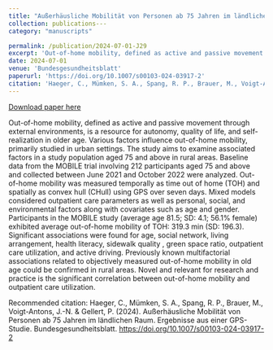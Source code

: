 ```yaml
---
title: "Außerhäusliche Mobilität von Personen ab 75 Jahren im ländlichen Raum. Ergebnisse aus einer GPS-Studie"
collection: publications---
category: "manuscripts"

permalink: /publication/2024-07-01-J29
excerpt: 'Out-of-home mobility, defined as active and passive movement through external environments, is a resource for autonomy, quality of life, and self-realization in older age. Various factors influence out-of-home mobility, primarily studied in urban settings. The study aims to examine associated factors in a study population aged 75 and above in rural areas. Baseline data from the MOBILE trial involving 212 participants aged 75 and above and collected between June 2021 and October 2022 were analyzed. Out-of-home mobility was measured temporally as time out of home (TOH) and spatially as convex hull (CHull) using GPS over seven days. Mixed models considered outpatient care parameters as well as personal, social, and environmental factors along with covariates such as age and gender. Participants in the MOBILE study (average age 81.5; SD: 4.1; 56.1% female) exhibited average out-of-home mobility of TOH: 319.3 min (SD: 196.3). Significant associations were found for age, social network, living arrangement, health literacy, sidewalk quality , green space ratio, outpatient care utilization, and active driving. Previously known multifactorial associations related to objectively measured out-of-home mobility in old age could be confirmed in rural areas. Novel and relevant for research and practice is the significant correlation between out-of-home mobility and outpatient care utilization.'
date: 2024-07-01
venue: 'Bundesgesundheitsblatt'
paperurl: 'https://doi.org/10.1007/s00103-024-03917-2'
citation: 'Haeger, C., Mümken, S. A., Spang, R. P., Brauer, M., Voigt-Antons, J.-N. &amp; Gellert, P. (2024).  Außerhäusliche Mobilität von Personen ab 75 Jahren im ländlichen Raum. Ergebnisse aus einer GPS-Studie. Bundesgesundheitsblatt. https://doi.org/10.1007/s00103-024-03917-2'
---
```


<a href='https://doi.org/10.1007/s00103-024-03917-2'>Download paper here</a>

Out-of-home mobility, defined as active and passive movement through external environments, is a resource for autonomy, quality of life, and self-realization in older age. Various factors influence out-of-home mobility, primarily studied in urban settings. The study aims to examine associated factors in a study population aged 75 and above in rural areas. Baseline data from the MOBILE trial involving 212 participants aged 75 and above and collected between June 2021 and October 2022 were analyzed. Out-of-home mobility was measured temporally as time out of home (TOH) and spatially as convex hull (CHull) using GPS over seven days. Mixed models considered outpatient care parameters as well as personal, social, and environmental factors along with covariates such as age and gender. Participants in the MOBILE study (average age 81.5; SD: 4.1; 56.1% female) exhibited average out-of-home mobility of TOH: 319.3 min (SD: 196.3). Significant associations were found for age, social network, living arrangement, health literacy, sidewalk quality , green space ratio, outpatient care utilization, and active driving. Previously known multifactorial associations related to objectively measured out-of-home mobility in old age could be confirmed in rural areas. Novel and relevant for research and practice is the significant correlation between out-of-home mobility and outpatient care utilization.

Recommended citation: Haeger, C., Mümken, S. A., Spang, R. P., Brauer, M., Voigt-Antons, J.-N. & Gellert, P. (2024).  Außerhäusliche Mobilität von Personen ab 75 Jahren im ländlichen Raum. Ergebnisse aus einer GPS-Studie. Bundesgesundheitsblatt. https://doi.org/10.1007/s00103-024-03917-2